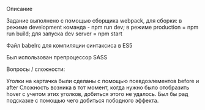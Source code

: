 Описание

Задание выполнено с помощью сборщика webpack, для сборки:
в режиме development команда - npm run dev;
в режиме production = npm run build;
для запуска dev server = npm start

Файл babelrc для компиляции синтаксиса в ES5

Был использован препроцессор SASS

Вопросы / сложности:

Уголки на картачка были сделаны с помощью псевдоэлементов before и after
Сложность возника в тот момент, когда нужно было отобразить hover с учетом этих уголков, добиться этого не удалось.
Был бы рад подсказке с помощью чего добиться пободного эффекта.

